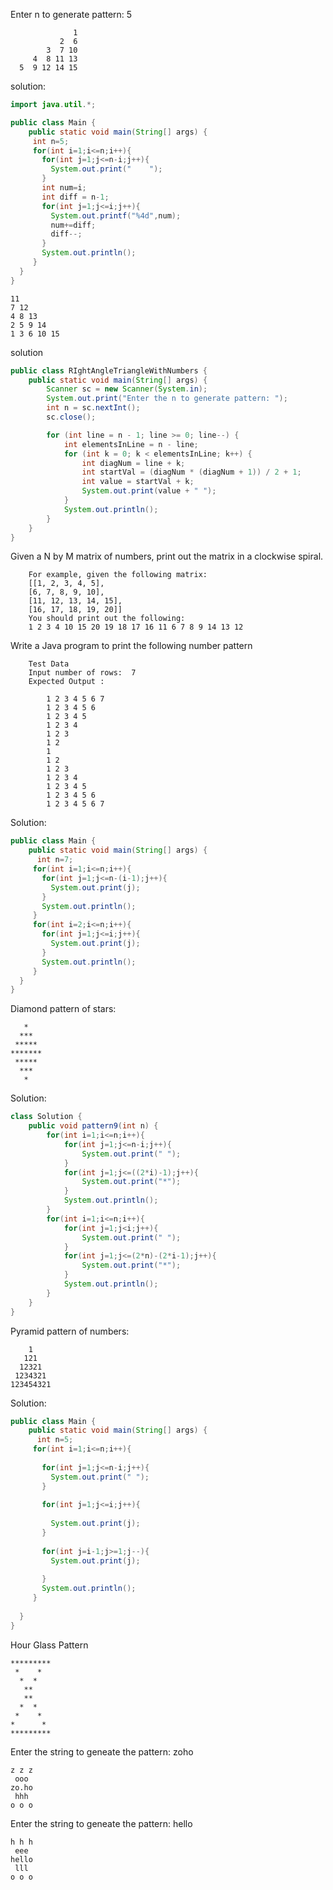 Enter n to generate pattern: 5
```
              1
           2  6
        3  7 10
     4  8 11 13
  5  9 12 14 15
```
solution:
```java
import java.util.*;

public class Main {
    public static void main(String[] args) {
     int n=5;
     for(int i=1;i<=n;i++){
       for(int j=1;j<=n-i;j++){
         System.out.print("    ");
       }
       int num=i;
       int diff = n-1;
       for(int j=1;j<=i;j++){
         System.out.printf("%4d",num);
         num+=diff;
         diff--;
       }
       System.out.println();
     }
  }
}

```
```
11 
7 12 
4 8 13 
2 5 9 14 
1 3 6 10 15 
```
solution
```java
public class RIghtAngleTriangleWithNumbers {
    public static void main(String[] args) {
        Scanner sc = new Scanner(System.in);
        System.out.print("Enter the n to generate pattern: ");
        int n = sc.nextInt();
        sc.close();

        for (int line = n - 1; line >= 0; line--) {
            int elementsInLine = n - line;
            for (int k = 0; k < elementsInLine; k++) {
                int diagNum = line + k;
                int startVal = (diagNum * (diagNum + 1)) / 2 + 1;
                int value = startVal + k;   
                System.out.print(value + " ");
            }
            System.out.println();
        }
    }
}

```

Given a N by M matrix of numbers, print out the matrix in a clockwise spiral.

		For example, given the following matrix:
		[[1, 2, 3, 4, 5],
		[6, 7, 8, 9, 10],
		[11, 12, 13, 14, 15],
		[16, 17, 18, 19, 20]]
		You should print out the following:
		1 2 3 4 10 15 20 19 18 17 16 11 6 7 8 9 14 13 12

Write a Java program to print the following number pattern
           
		Test Data        
		Input number of rows:  7
		Expected Output :
```
		1 2 3 4 5 6 7
		1 2 3 4 5 6
		1 2 3 4 5
		1 2 3 4
		1 2 3
		1 2 
		1 
		1 2
		1 2 3 
		1 2 3 4 
		1 2 3 4 5
		1 2 3 4 5 6
		1 2 3 4 5 6 7
```
Solution:
```java
public class Main {
    public static void main(String[] args) {
      int n=7;
     for(int i=1;i<=n;i++){
       for(int j=1;j<=n-(i-1);j++){
         System.out.print(j);
       }
       System.out.println();
     }
     for(int i=2;i<=n;i++){
       for(int j=1;j<=i;j++){
         System.out.print(j);
       }
       System.out.println();
     }
  }
}
```
Diamond pattern of stars:
```
   *
  ***
 *****
*******
 *****
  ***
   *
```
Solution:
```java
class Solution {
    public void pattern9(int n) {
        for(int i=1;i<=n;i++){
            for(int j=1;j<=n-i;j++){
                System.out.print(" ");
            }
            for(int j=1;j<=((2*i)-1);j++){
                System.out.print("*");
            }
            System.out.println();
        }
        for(int i=1;i<=n;i++){
            for(int j=1;j<i;j++){
                System.out.print(" ");
            }
            for(int j=1;j<=(2*n)-(2*i-1);j++){
                System.out.print("*");
            }
            System.out.println();
        }
    }
}
```

Pyramid pattern of numbers:
```
    1
   121
  12321
 1234321
123454321
```
Solution:
```java
public class Main {
    public static void main(String[] args) {
      int n=5;
     for(int i=1;i<=n;i++){
       
       for(int j=1;j<=n-i;j++){
         System.out.print(" ");
       }
       
       for(int j=1;j<=i;j++){
         
         System.out.print(j);
       }
       
       for(int j=i-1;j>=1;j--){
         System.out.print(j);
         
       }
       System.out.println();
     }
     
  }
}
```

Hour Glass Pattern
```
*********
 *    *  
  *  *   
   **    
   **    
  *  *   
 *    *  
*      * 
*********
```

Enter the string to geneate the pattern: zoho
```
z z z
 ooo 
zo.ho
 hhh 
o o o
```

Enter the string to geneate the pattern: hello
```
h h h
 eee 
hello
 lll 
o o o
```



